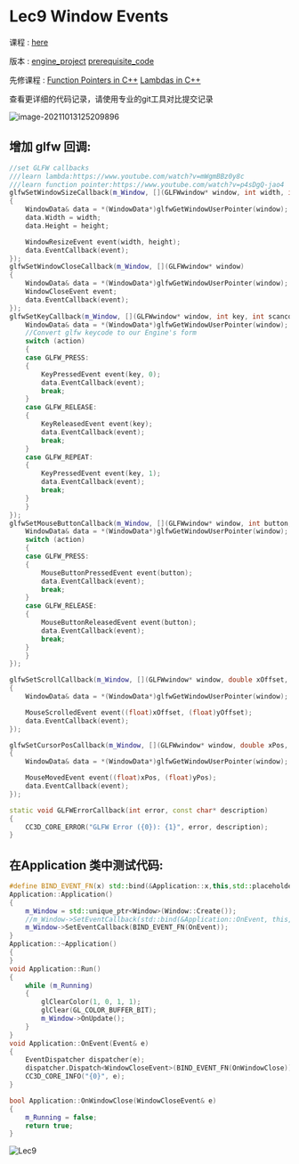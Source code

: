 # Lec9 Window Events

课程 : [here](https://www.youtube.com/watch?v=r74WxFMIEdU)

版本 : [engine_project](https://github.com/Graphic-researcher/Crosa-Conty-3D/tree/0e328735ad10d4fe76aa447a7cfe9d29543e35f7/HTC/Project/Crosa-Conty-3D/Crosa-Conty-3D) [prerequisite_code](https://github.com/Graphic-researcher/Crosa-Conty-3D/tree/f2d902eeeab90acca55f1ff88a7f0450eefa803e/HTC/Project/CC3D)

先修课程 : [Function Pointers in C++](https://www.youtube.com/watch?v=p4sDgQ-jao4) 	[Lambdas in C++](https://www.youtube.com/watch?v=mWgmBBz0y8c) 

查看更详细的代码记录，请使用专业的git工具对比提交记录

![image-20211013125209896](https://i.loli.net/2021/10/13/XvtSmKpMcDaoEdZ.png)

## 增加 glfw 回调:

```c++
//set GLFW callbacks
///learn lambda:https://www.youtube.com/watch?v=mWgmBBz0y8c
///learn function pointer:https://www.youtube.com/watch?v=p4sDgQ-jao4
glfwSetWindowSizeCallback(m_Window, [](GLFWwindow* window, int width, int height)
{
	WindowData& data = *(WindowData*)glfwGetWindowUserPointer(window);
	data.Width = width;
	data.Height = height;

	WindowResizeEvent event(width, height);
	data.EventCallback(event);
});
glfwSetWindowCloseCallback(m_Window, [](GLFWwindow* window)
{
	WindowData& data = *(WindowData*)glfwGetWindowUserPointer(window);
	WindowCloseEvent event;
	data.EventCallback(event);
});
glfwSetKeyCallback(m_Window, [](GLFWwindow* window, int key, int scancode, int action, int mods) {
	WindowData& data = *(WindowData*)glfwGetWindowUserPointer(window);
	//Convert glfw keycode to our Engine's form
	switch (action)
	{
	case GLFW_PRESS:
	{
		KeyPressedEvent event(key, 0);
		data.EventCallback(event);
		break;
	}
	case GLFW_RELEASE:
	{
		KeyReleasedEvent event(key);
		data.EventCallback(event);
		break;
	}
	case GLFW_REPEAT:
	{
		KeyPressedEvent event(key, 1);
		data.EventCallback(event);
		break;
	}
	}
});
glfwSetMouseButtonCallback(m_Window, [](GLFWwindow* window, int button, int action, int mods) {
	WindowData& data = *(WindowData*)glfwGetWindowUserPointer(window);
	switch (action)
	{
	case GLFW_PRESS:
	{
		MouseButtonPressedEvent event(button);
		data.EventCallback(event);
		break;
	}
	case GLFW_RELEASE:
	{
		MouseButtonReleasedEvent event(button);
		data.EventCallback(event);
		break;
	}
	}
});

glfwSetScrollCallback(m_Window, [](GLFWwindow* window, double xOffset, double yOffset)
{
	WindowData& data = *(WindowData*)glfwGetWindowUserPointer(window);

	MouseScrolledEvent event((float)xOffset, (float)yOffset);
	data.EventCallback(event);
});

glfwSetCursorPosCallback(m_Window, [](GLFWwindow* window, double xPos, double yPos)
{
	WindowData& data = *(WindowData*)glfwGetWindowUserPointer(window);

	MouseMovedEvent event((float)xPos, (float)yPos);
	data.EventCallback(event);
});
```

```c++
static void GLFWErrorCallback(int error, const char* description)
{
	CC3D_CORE_ERROR("GLFW Error ({0}): {1}", error, description);
}
```

## 在Application 类中测试代码:

```c++
#define BIND_EVENT_FN(x) std::bind(&Application::x,this,std::placeholders::_1)
Application::Application()
{
	m_Window = std::unique_ptr<Window>(Window::Create());
	//m_Window->SetEventCallback(std::bind(&Application::OnEvent, this, std::placeholders::_1));
	m_Window->SetEventCallback(BIND_EVENT_FN(OnEvent));
}
Application::~Application()
{
}
void Application::Run()
{
	while (m_Running)
	{
		glClearColor(1, 0, 1, 1);
		glClear(GL_COLOR_BUFFER_BIT);
		m_Window->OnUpdate();
	}
}
void Application::OnEvent(Event& e)
{
	EventDispatcher dispatcher(e);
	dispatcher.Dispatch<WindowCloseEvent>(BIND_EVENT_FN(OnWindowClose));
	CC3D_CORE_INFO("{0}", e);
}

bool Application::OnWindowClose(WindowCloseEvent& e)
{
	m_Running = false;
	return true;
}
```

![Lec9](./result/Lec9.gif)